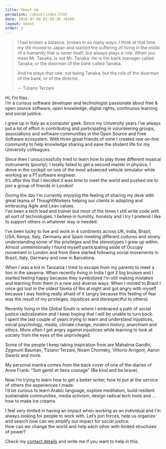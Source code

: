 ```yaml
---
title: About me
permalink: /about/index.html
date: 2018-07-08 01:56:36 +0100
layout: about
order: 2
---
```




> I had broken a balance, broken in so many ways. I think at that time my life moved to Japan and started the suffering of living in the midst of a humanity that is never itself, but always plays a role.
> When you meet Mr. Tanaka, is not Mr. Tanaka. He is the bank manager called Tanaka; or the doorman of the bank called Tanaka.
>
> And he plays that role: not being Tanaka, but the role of the doorman of the bank, or of the director.
>
>  -- Tiziano Terzani


Hi, I’m Ilias.  
I’m a curious software developer and technologist passionate about free & open source software, open knowledge, digital rights, continuous learning and social justice.

I grew up in Italy as a computer geek. Since my University years I’ve always put a lot of effort in contributing and participating in volunteering groups, associations and software communities in the Open Source and Free Software ecosystem. With three great friends of mine I created one on-line community to help knowledge sharing and ease the student life for my University colleagues.

Since then I unsuccessfully tried to learn how to play three different musical instruments (poorly); I totally failed to get a second master in physics; I drove in the cockpit on one of the most advanced vehicle simulator while working as a F1 software engineer.  
It’s after this that I decided it was time to meet the world and pushed me to join a group of friends in London!

During the day I’m currently enjoying the feeling of sharing my desk with great teams of ThoughtWorkers helping our clients in adopting and embracing Agile and Lean values.  
I’ve been a tech lead and trainer but most of the times I still write code with all sort of technologies. I believe in humility, honesty and I try t pretend I like to support others in whatever way is needed.

I’ve been lucky to live and work in 4 continents across UK, India, Brazil, USA, Kenya, Italy, Germany and Spain meeting different cultures and slowly understanding some of the privileges and the stereotypes I grew up within.  
Almost unintentionally I found myself participating aside of Occupy movement in London and from there started following social movements in Brazil, Italy, Germany and now in Barcelona.

When I was a kid in Tanzania I tried to escape from my parents to meet a lion in the savanna. When recently living in India I got 2 big bruises and I started feeling happy because they symbolized I’m still making mistakes and learning from them in a new and diverse ways. When I moved to Brazil I once got lost in the oldest favela of Rio at night and got angry with myself because I was feeling really afraid of it (angry because this feeling of fear was the result of my privileges, injustices and disrespectful to others)

Recently living in the Global South is where I embraced a path of social justice radicalization and I keep hoping that I will be unable to turn back.  
I spent the last couple of years trying to learn and understand injustices, social psychology, media, climate change, modern history, anarchism and ethics. More often I get angry against injustices while learning to look at society from the eyes of the unprivileged.

Some of the people I keep taking inspiration from are Mahatma Gandhi, Zygmunt Bauman, Tiziano Terzani, Noam Chomsky, Vittorio Arrigoni, Aaron Swartz and more.

My personal mantra comes from the back cover of one of the diaries of Anne Frank: “Soit gentil et tiens courage” (Be kind and be brave).

Now I’m trying to learn how to get a better writer, how to put at the service of others the experiences I made.  
I’d be curious to learn Arabic language, explore meditation, build resilient sustainable communities, media activism, design radical tech tools and …how to make ice creams.

I feel very limited in having an impact when working as an individual and I’m always looking for people to work with. Let’s join forces, help us organize and search how can we amplify our impact for social justice:  
How can we change the world and help each other with limited structures of power?

Check my [contact details](/contact/index.html) and write me if you want to help in this.
